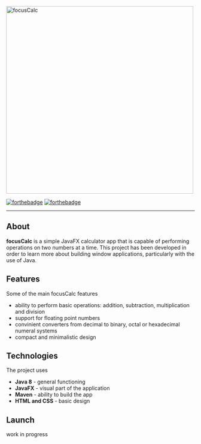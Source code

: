 <img src="https://i.imgur.com/ixs5WLy.png" alt="focusCalc" width="500"/>

[![forthebadge](https://forthebadge.com/images/badges/made-with-java.svg)](https://forthebadge.com) [![forthebadge](https://forthebadge.com/images/badges/built-with-love.svg)](https://forthebadge.com)

---

## About

**focusCalc** is a simple JavaFX calculator app that is capable of performing operations on two numbers at a time. This project has been developed in order to learn more about building window applications, particularly with the use of Java.

## Features

Some of the main focusCalc features
* ability to perform basic operations: addition, subtraction, multiplication and division
* support for floating point numbers
* convinient converters from decimal to binary, octal or hexadecimal numeral systems
* compact and minimalistic design

## Technologies

The project uses
* **Java 8** - general functioning
* **JavaFX** - visual part of the application
* **Maven** - ability to build the app
* **HTML and CSS** - basic design

## Launch

work in progress
